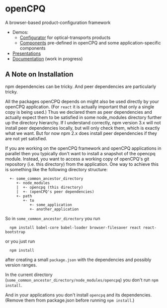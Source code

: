 # openCPQ
A browser-based product-configuration framework

- Demos:
  - [Configurator](http://opencpq.webxcerpt.com/examples/optical-transport/)
	for optical-transports products 
  - [Components](http://opencpq.webxcerpt.com/examples/components/)
    pre-defined in openCPQ and some application-specific components
- [Presentations](doc/presentations/README.md)
- [Documentation](http://webxcerpt.github.io/openCPQ/) (work in progress)


## A Note on Installation

npm dependencies can be tricky.  And peer dependencies are particularly
tricky.

All the packages openCPQ depends on might also be used directly by your
openCPQ application.  (For `react` it is actually important that only a
single copy is being used.)  Thus we declared them as peer dependencies
and actually expect them to be satisfied in some node_modules directory
further up the directory hierarchy.  If I understand correctly, npm
version 3.x will not install peer dependencies locally, but will only
check them, which is exactly what we want.  But for now npm 2.x does
install peer dependencies if they are not yet satisfied.

If you are working on the openCPQ framework and openCPQ applications in
parallel then you typically don't want to install a snapshot of the
opencpq module.  Instead, you want to access a working copy of openCPQ's
git repository (i.e. this directory) from the application.  One way to
achieve this is something like the following directory structure:

```
  +- some_common_ancestor_directory
     +- node_modules
	 |  +- opencpq (this directory)
	 |  +- (openCPQ's peer dependencies)
	 +- path
		+- to
		   +- some_application
		   +- another_application
```

So in `some_common_ancestor_directory` you run

```
  npm install babel-core babel-loader browser-filesaver react react-bootstrap
```

or you just run

```
  npm install
```

after creating a small `package.json` with the dependencies and possibly
version ranges.

In the current directory
(`some_common_ancestor_directory/node_modules/opencpq`) you don't run
`npm install`.

And in your applications you don't install `opencpq` and its
dependencies.  (Remove them from package.json before running `npm
install`.)
